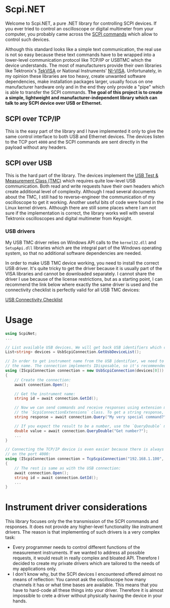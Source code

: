 # Scpi.NET

Welcome to Scpi.NET, a pure .NET library for controlling SCPI devices. If you ever tried to control
an oscilloscope or digital multimeter from your computer, you probably came across the
[SCPI commands](https://en.wikipedia.org/wiki/Standard_Commands_for_Programmable_Instruments)
which allow to control such devices.

Although this standard looks like a simple text communication, the real use is not so easy because these
text commands have to be wrapped into a lower-level communication protocol like TCP/IP or USBTMC which the device
understands. The most of manufacturers provide their own libraries like Tektronix's
[TekVISA](https://www.tek.com/en/support/software/driver/tekvisa-connectivity-software-v411)
or National Instruments' [NI-VISA](https://www.ni.com/en/support/downloads/drivers/download.ni-visa.html#484351).
Unfortunately, in my opinion these libraries are too heavy, create unwanted software dependencies,
make installation packages larger, usually focus on one manufacturer hardware only and in the end they
only provide a "pipe" which is able to transfer the SCPI commands. **The goal of this project is to create a simple,
lightweight and manufacturer-independent library which can talk to any SCPI device over USB or Ethernet.**

## SCPI over TCP/IP

This is the easy part of the library and I have implemented it only to give the same control interface
to both USB and Ethernet devices. The devices listen to the TCP port `4000` and the SCPI commands are sent
directly in the payload without any headers.

## SCPI over USB

This is the hard part of the library. The devices implement the
[USB Test & Measurement Class (TMC)](https://www.usb.org/document-library/test-measurement-class-specification)
which requires quite low-level USB communication. Both read and write requests have their own headers which
create additional level of complexity. Although I read several documents about the TMC, I still had to
reverse-engineer the communication of my oscilloscope to get it working. Another useful bits of code
were found in the Linux kernel drivers. Although there are still some places where I am not sure if the
implementation is correct, the library works well with several Tektronix oscilloscopes and digital multimeter
from Keysight.

### USB drivers

My USB TMC driver relies on Windows API calls to the `kernel32.dll` and `SetupApi.dll` libraries which are
the integral part of the Windows operating system, so that no additional software dependencies are needed.

In order to make USB TMC device working, you need to install the correct USB driver. It's quite tricky to get
the driver because it is usually part of the VISA libraries and cannot be downloaded separately. I cannot share
the driver I use because of the license restrictions, but as a starting point, I can recommend the link below
where exactly the same driver is used and the connectivity checklist is perfectly valid for all USB TMC devices:

[USB Connectivity Checklist](https://www.siglenteu.com/operating-tip/usb-connectivity-checklist/)

# Usage

```csharp
using ScpiNet;
...

// List available USB devices. We will get back USB identifiers which can be used to open the device.
List<string> devices = UsbScpiConnection.GetUsbDeviceList();

// In order to get instrument name from the USB identifier, we need to open the device and ask it for
// the name. The connection implements IDisposable, so it's recommended to use it in the using block.
using (IScpiConnection connection = new UsbScpiConnection(devices[0]))
{
	// Create the connection:
	await connection.Open();

	// Get the instrument name:
	string id = await connection.GetId();

	// Now we can send commands and receive responses using extension methods defined in
	// the `ScpiConnectionExtensions` class. To get a string response, use the `Query` method:
	string response = await connection.Query("My very special command?");

	// If you expect the result to be a number, use the `QueryDouble` method instead:
	double value = await connection.QueryDouble("Get number?");
	...
}

// Connecting the TCP/IP device is even easier because there is always one device listening
// on the port 4000:
using (IScpiConnection connection = TcpScpiConnection("192.168.1.100", 4000))
{
	// The rest is same as with the USB connection:
	await connection.Open();
	string id = await connection.GetId();
	...
}
```

# Instrument driver considerations

This library focuses only the the transmission of the SCPI commands and responses. It does not provide
any higher-level functionality like instrument drivers. The reason is that implementing of such drivers
is a very complex task:

- Every programmer needs to control different functions of the measurement instruments. If we wanted to
  address all possible requests, it would result in really complex and bloated API. Therefore I decided
  to create my private drivers which are tailored to the needs of my applications only.
- I don't know why, but the SCPI devices I encountered offered almost no means of reflection: You cannot
  ask the oscilloscope how many channels it has or what time bases are available. This means that you
  have to hard-code all these things into your driver. Therefore it is almost impossible to crete a driver
  without physically having the device in your hands.